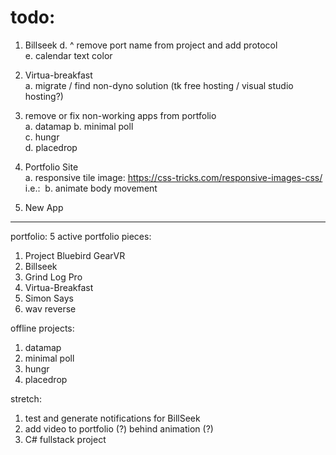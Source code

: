 # todo:  

1. Billseek
 d. ^ remove port name from project and add protocol  
 e. calendar text color  

2. Virtua-breakfast  
  a. migrate / find non-dyno solution (tk free hosting / visual studio hosting?)  

3. remove or fix non-working apps from portfolio  
  a. datamap
  b. minimal poll  
  c. hungr  
  d. placedrop  

  4. Portfolio Site  
  a. responsive tile image: https://css-tricks.com/responsive-images-css/
    i.e.: <img  sizes="(min-width: 40em) 80vw, 100vw">
  b. animate body movement  

 5. New App  

------------------------------------------------------

 portfolio: 5 active portfolio pieces:
 1. Project Bluebird GearVR
 2. Billseek
 3. Grind Log Pro
 4. Virtua-Breakfast
 5. Simon Says
 6. wav reverse      

 offline projects:
 1. datamap
 2. minimal poll
 3. hungr
 4. placedrop

stretch:
1. test and generate notifications for BillSeek
2. add video to portfolio (?)  behind animation (?)  
3. C# fullstack project  
